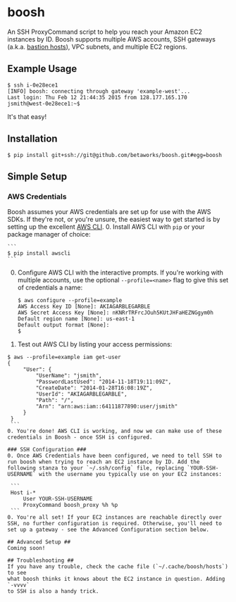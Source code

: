 boosh
=====
An SSH ProxyCommand script to help you reach your Amazon EC2 instances by ID. Boosh supports multiple AWS accounts, SSH gateways (a.k.a. [bastion hosts](https://en.wikipedia.org/wiki/Bastion_host)), VPC subnets, and multiple EC2 regions.
## Example Usage ##
```
$ ssh i-0e28ece1
[INFO] boosh: connecting through gateway 'example-west'...
Last login: Thu Feb 12 21:44:35 2015 from 128.177.165.170
jsmith@west-0e28ece1:~$
```
It's that easy!
## Installation ##
```
$ pip install git+ssh://git@github.com/betaworks/boosh.git#egg=boosh
```
## Simple Setup ##
### AWS Credentials ###
Boosh assumes your AWS credentials are set up for use with the AWS SDKs. If they're not, or you're unsure, the easiest way to get started is by setting up the excellent [AWS CLI](https://aws.amazon.com/cli/).
 0. Install AWS CLI with `pip` or your package manager of choice:

    ```
    $ pip install awscli
    ```
 0. Configure AWS CLI with the interactive prompts. If you're working with multiple accounts, use the optional `--profile=<name>` flag to give this set of credentials a name:

    ```
    $ aws configure --profile=example
    AWS Access Key ID [None]: AKIAGARBLEGARBLE
    AWS Secret Access Key [None]: nKNRrTRFrcJOuh5KUtJHFaHEZNGgym0h
    Default region name [None]: us-east-1
    Default output format [None]: 
    $ 
    ```
 0. Test out AWS CLI by listing your access permissions:

   ```
   $ aws --profile=example iam get-user
   {
        "User": {
            "UserName": "jsmith",
            "PasswordLastUsed": "2014-11-18T19:11:09Z",
            "CreateDate": "2014-01-28T16:08:19Z",
            "UserId": "AKIAGARBLEGARBLE",
            "Path": "/",
            "Arn": "arn:aws:iam::64111877890:user/jsmith"
        }
    }
    ```
 0. You're done! AWS CLI is working, and now we can make use of these credentials in Boosh - once SSH is configured.

### SSH Configuration ###
 0. Once AWS Credentials have been configured, we need to tell SSH to run boosh when trying to reach an EC2 instance by ID. Add the following stanza to your `~/.ssh/config` file, replacing `YOUR-SSH-USERNAME` with the username you typically use on your EC2 instances:
 
    ```
    Host i-*
        User YOUR-SSH-USERNAME
        ProxyCommand boosh_proxy %h %p
    ```
 0. You're all set! If your EC2 instances are reachable directly over SSH, no further configuration is required. Otherwise, you'll need to set up a gateway - see the Advanced Configuration section below.

## Advanced Setup ##
Coming soon!

## Troubleshooting ##
If you have any trouble, check the cache file (`~/.cache/boosh/hosts`) to see
what boosh thinks it knows about the EC2 instance in question. Adding `-vvvv`
to SSH is also a handy trick.
